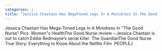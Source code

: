 ```yaml
---
categories: j
title: "Jessica Chastain Has MegaToned Legs In A Minidress In The Good Nurse Pics  Womens Health"
---
```

Jessica Chastain Has Mega-Toned Legs In A Minidress In "The Good Nurse" Pics&nbsp;&nbsp;Women"s HealthThe Good Nurse review – Jessica Chastain is out to catch Eddie Redmayne’s serial killer&nbsp;&nbsp;The GuardianThe Good Nurse True Story: Everything to Know About the Netflix Film&nbsp;&nbsp;PEOPLEJ